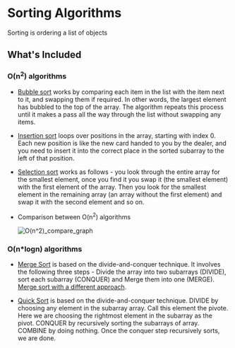 # Sorting Algorithms

 Sorting is ordering a list of objects


## What's Included

### O(n<sup>2</sup>) algorithms

- [Bubble sort](/Sorting/Bubble_Sort.c) works by comparing each item in the list with the item next to it, and swapping them if required. In other words, the largest element has bubbled to the top of the array. The algorithm repeats this process until it makes a pass all the way through the list without swapping any items.

- [Insertion sort](/Sorting/Insertion_Sort.c) loops over positions in the array, starting with index 0. Each new position is like the new card handed to you by the dealer, and you need to insert it into the correct place in the sorted subarray to the left of that position.

- [Selection sort](/Sorting/Selection_Sort.c) works as follows - you look through the entire array for the smallest element, once you find it you swap it (the smallest element) with the first element of the array. Then you look for the smallest element in the remaining array (an array without the first element) and swap it with the second element and so on.

- Comparison between O(n<sup>2</sup>) algorithms

   ![O(n^2)_compare_graph](https://user-images.githubusercontent.com/47852407/92424063-e3f88d80-f1a0-11ea-820d-38543fc792df.png)

### O(n*logn) algorithms

- [Merge Sort](/Sorting/Merge_Sort.c) is based on the divide-and-conquer technique. It involves the following three steps - Divide the array into two subarrays (DIVIDE), sort each subarray (CONQUER) and Merge them into one (MERGE). [Merge sort with a different approach](/Sorting/MergeSort_Diff.c).

- [Quick Sort](/Sorting/Quick_Sort.c) is based on the divide-and-conquer technique. DIVIDE by choosing any element in the subarray array. Call this element the pivote. Here we are choosing the rightmost element in the subarray as the pivot. CONQUER by recursively sorting the subarrays of array. COMBINE by doing nothing. Once the conquer step recursively sorts, we are done.
  
